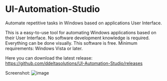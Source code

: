 # UI-Automation-Studio
Automate repetitive tasks in Windows based on applications User Interface.

This is a easy-to-use tool for automating Windows applications based on their User Interface. No software development knowledge is required. Everything can be done visually. This software is free. Minimum requirements: Windows Vista or later.

Here you can download the latest release: https://github.com/ddeltasolutions/UI-Automation-Studio/releases

Screenshot:
![image](https://user-images.githubusercontent.com/24210619/163990034-0507ca8e-bbae-4f1e-bf72-d18a3055da37.png)
